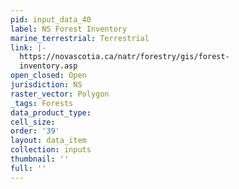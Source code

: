 ```yaml
---
pid: input_data_40
label: NS Forest Inventory
marine_terrestrial: Terrestrial
link: |-
  https://novascotia.ca/natr/forestry/gis/forest-
  inventory.asp
open_closed: Open
jurisdiction: NS
raster_vector: Polygon
_tags: Forests
data_product_type: 
cell_size: 
order: '39'
layout: data_item
collection: inputs
thumbnail: ''
full: ''
---
```

